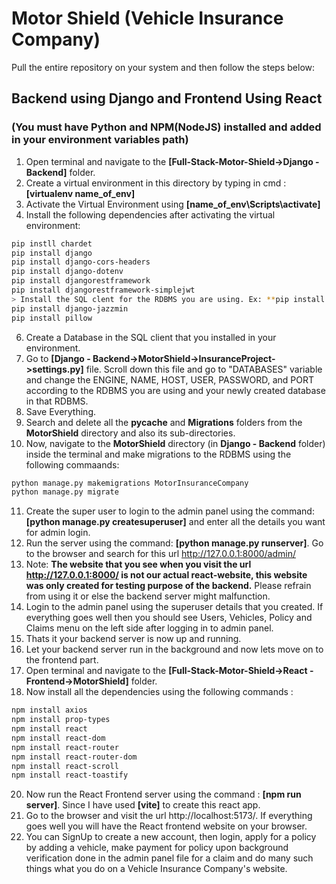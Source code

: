 # Motor Shield (Vehicle Insurance Company)
Pull the entire repository on your system and then follow the steps below:
## Backend using Django and Frontend Using React
### (You must have **Python** and **NPM(NodeJS)** installed and added in your environment variables path)
1. Open terminal and navigate to the **[Full-Stack-Motor-Shield->Django - Backend]** folder.
2. Create a virtual environment in this directory by typing in cmd : **[virtualenv name_of_env]**
3. Activate the Virtual Environment using **[name_of_env\Scripts\activate]**
4. Install the following dependencies after activating the virtual environment:
```sh
pip instll chardet   
pip install django   
pip install django-cors-headers   
pip install django-dotenv   
pip install djangorestframework   
pip install djangorestframework-simplejwt   
> Install the SQL clent for the RDBMS you are using. Ex: **pip install mysqlclient** or **pip install mssql-django   
pip install django-jazzmin   
pip install pillow
```
6. Create a Database in the SQL client that you installed in your environment.
7. Go to **[Django - Backend->MotorShield->InsuranceProject->settings.py]** file. Scroll down this file and go to "DATABASES" variable and change the ENGINE, NAME, HOST, USER, PASSWORD, and PORT according to the RDBMS you are using and your newly created database in that RDBMS.
8. Save Everything.
9. Search and delete all the **pycache** and **Migrations** folders from the **MotorShield** directory and also its sub-directories.
10. Now, navigate to the **MotorShield** directory (in **Django - Backend** folder) inside the terminal and make migrations to the RDBMS using the following commaands:
```sh
python manage.py makemigrations MotorInsuranceCompany   
python manage.py migrate   
```
11. Create the super user to login to the admin panel using the command: **[python manage.py createsuperuser]** and enter all the details you want for admin login.
12. Run the server using the command: **[python manage.py runserver]**. Go to the browser and search for this url http://127.0.0.1:8000/admin/
13. Note: **The website that you see when you visit the url http://127.0.0.1:8000/ is not our actual react-website, this website was only created for testing purpose of the backend.** Please refrain from using it or else the backend server might malfunction.
14. Login to the admin panel using the superuser details that you created. If everything goes well then you should see Users, Vehicles, Policy and Claims menu on the left side after logging in to admin panel.
15. Thats it your backend server is now up and running.
16. Let your backend server run in the background and now lets move on to the frontend part.
17. Open terminal and navigate to the **[Full-Stack-Motor-Shield->React  - Frontend->MotorShield]** folder.
18. Now install all the dependencies using the following commands :
```sh
npm install axios   
npm install prop-types   
npm install react    
npm install react-dom   
npm install react-router   
npm install react-router-dom   
npm install react-scroll   
npm install react-toastify
```   
20. Now run the React Frontend server using the command : **[npm run server]**. Since I have used **[vite]** to create this react app.
21. Go to the browser and visit the url http://localhost:5173/. If everything goes well you will have the React frontend website on your browser.
22. You can SignUp to create a new account, then login, apply for a policy by adding a vehicle, make payment for policy upon background verification done in the admin panel file for a claim and do many such things what you do on a Vehicle Insurance Company's website.
